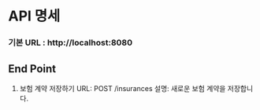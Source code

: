 # API 명세

### 기본 URL : http://localhost:8080 

## End Point 

1. 보험 계약 저장하기
URL: POST /insurances
설명: 새로운 보험 계약을 저장합니다.

